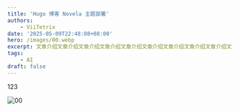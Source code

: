 ```yaml
---
title: 'Hugo 博客 Novela 主题部署'
authors:
    - ViiTetrix
date: '2025-05-09T22:48:08+08:00'
hero: /images/00.webp
excerpt: 文章介绍文章介绍文章介绍文章介绍文章介绍文章介绍文章介绍文章介绍文章介绍文章介绍文章介绍文章介绍文章介绍文章介绍文章介绍文章介绍文章介绍文章介绍文章介绍文章介绍文章介绍文章介绍
tags:
    - AI
draft: false
---
```


123

![00](/images/00.webp)

